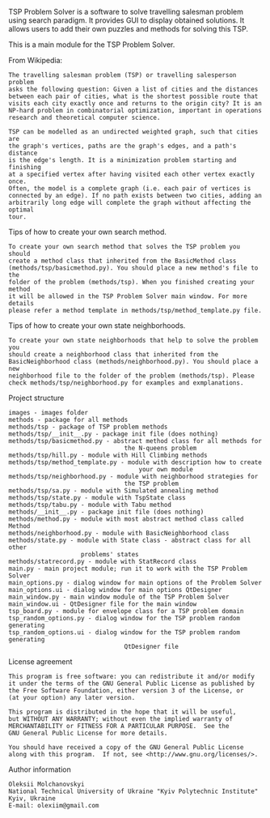 TSP Problem Solver is a software to solve travelling salesman problem using 
search paradigm. It provides GUI to display obtained solutions.
It allows users to add their own puzzles and methods for solving this TSP.

This is a main module for the TSP Problem Solver.

From Wikipedia:

    The travelling salesman problem (TSP) or travelling salesperson problem
    asks the following question: Given a list of cities and the distances 
    between each pair of cities, what is the shortest possible route that 
    visits each city exactly once and returns to the origin city? It is an 
    NP-hard problem in combinatorial optimization, important in operations 
    research and theoretical computer science.
    
    TSP can be modelled as an undirected weighted graph, such that cities are 
    the graph's vertices, paths are the graph's edges, and a path's distance 
    is the edge's length. It is a minimization problem starting and finishing 
    at a specified vertex after having visited each other vertex exactly once. 
    Often, the model is a complete graph (i.e. each pair of vertices is 
    connected by an edge). If no path exists between two cities, adding an 
    arbitrarily long edge will complete the graph without affecting the optimal 
    tour.

Tips of how to create your own search method.

    To create your own search method that solves the TSP problem you should 
    create a method class that inherited from the BasicMethod class 
    (methods/tsp/basicmethod.py). You should place a new method's file to the 
    folder of the problem (methods/tsp). When you finished creating your method 
    it will be allowed in the TSP Problem Solver main window. For more details 
    please refer a method template in methods/tsp/method_template.py file. 
    
Tips of how to create your own state neighborhoods.

    To create your own state neighborhoods that help to solve the problem you 
    should create a neighborhood class that inherited from the 
    BasicNeighborhood class (methods/neighborhood.py). You should place a new 
    neighborhood file to the folder of the problem (methods/tsp). Please 
    check methods/tsp/neighborhood.py for examples and exmplanations.

Project structure

    images - images folder
    methods - package for all methods
    methods/tsp - package of TSP problem methods
    methods/tsp/__init__.py - package init file (does nothing)
    methods/tsp/basicmethod.py - abstract method class for all methods for
                                    the N-queens problem
    methods/tsp/hill.py - module with Hill Climbing methods
    methods/tsp/method_template.py - module with description how to create 
                                        your own module
    methods/tsp/neighborhood.py - module with neighborhood strategies for
                                    the TSP problem
    methods/tsp/sa.py - module with Simulated annealing method
    methods/tsp/state.py - module with TspState class
    methods/tsp/tabu.py - module with Tabu method
    methods/__init__.py - package init file (does nothing)
    methods/method.py - module with most abstract method class called Method
    methods/neighborhood.py - module with BasicNeighborhood class
    methods/state.py - module with State class - abstract class for all other
                        problems' states
    methods/statrecord.py - module with StatRecord class
    main.py - main project module; run it to work with the TSP Problem Solver
    main_options.py - dialog window for main options of the Problem Solver
    main_options.ui - dialog window for main options QtDesigner
    main_window.py - main window module of the TSP Problem Solver
    main_window.ui - QtDesigner file for the main window
    tsp_board.py - module for envelope class for a TSP problem domain
    tsp_random_options.py - dialog window for the TSP problem random generating
    tsp_random_options.ui - dialog window for the TSP problem random generating 
                                    QtDesigner file
    
License agreement

    This program is free software: you can redistribute it and/or modify
    it under the terms of the GNU General Public License as published by
    the Free Software Foundation, either version 3 of the License, or
    (at your option) any later version.
    
    This program is distributed in the hope that it will be useful,
    but WITHOUT ANY WARRANTY; without even the implied warranty of
    MERCHANTABILITY or FITNESS FOR A PARTICULAR PURPOSE.  See the
    GNU General Public License for more details.
    
    You should have received a copy of the GNU General Public License
    along with this program.  If not, see <http://www.gnu.org/licenses/>.

Author information

    Oleksii Molchanovskyi
    National Technical University of Ukraine "Kyiv Polytechnic Institute"
    Kyiv, Ukraine
    E-mail: olexiim@gmail.com